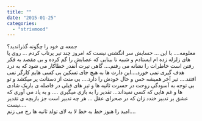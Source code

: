 ```yaml
---
title: ""
date: "2015-01-25"
categories: 
  - "strixmood"
---
```


جمعه ی خود را چگونه گذراندید؟  
معلومه.... با این ... حسابش سر انگشتی نیست که امروز چند تیر پرتاب کردم ... روی پا های زلزله زده ام ایستادم و شبیه نا بینایی که عصایش را گم کرده و بی مقصد به فکر رفتن است خاطرات را نشانه می رفتم.... گاهی تیرت آنقدر خطاکار می شود که به درد هدف گیری نمی خورد....این دارت ها به هیچ جای تسکین بی کسی هایم کارگر نمی افتند.... تیر آخر همیشه حس و حال خودش را دارد.... بی منت از دستانت پر میکشد و تو بی توجه به آسودگی روحت در حسرت ثانیه ها و تیر های قبلی در فاصله ی باریک شادی ها و غم هایی که کسی نمیداند... تقدیر را به بازی میگیری .... و به یاد می آوری که  
عشق بر تدبیر خندد زان که در صحرای عقل ... هر چه تدبیر است جز بازیچه ی تقدیر نیست....  
امید را هنوز خط به خط لا به لای تولد ثانیه ها رج می زنم....
